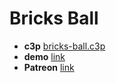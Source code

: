 # Bricks Ball

* **c3p** [bricks-ball.c3p](source/c3p/bricks-ball.c3p)
* **demo** [link](demo)
* **Patreon** [link](https://patreon.com/el3um4s)
